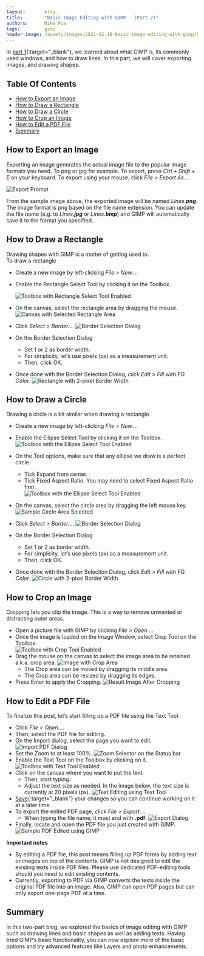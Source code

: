 ```yaml
---
layout:       blog
title:        "Basic Image Editing with GIMP - (Part 2)"
authors:      Mike Pua
tags:         gimp
header-image: /assets/images/2021-02-18-basic-image-editing-with-gimp/basic-image-editing-with-gimp-part2.png
---
```


In [part 1](/blogs/2021/02/basic-image-editing-with-gimp-part1){:target="_blank"}, we learned about what GIMP is, its commonly used windows, and how to draw lines. In this part, we will cover exporting images, and drawing shapes.

## Table Of Contents

* [How to Export an Image](#how-to-export-an-image)
* [How to Draw a Rectangle](#how-to-draw-a-rectangle)
* [How to Draw a Circle](#how-to-draw-a-circle)
* [How to Crop an Image](#how-to-crop-an-image)
* [How to Edit a PDF File](#how-to-edit-a-pdf-file)
* [Summary](#summary)

## How to Export an Image

Exporting an image generates the actual image file to the popular image formats you need. To png or jpg for example. To export, press _Ctrl + Shift + E_ on your keyboard. To export using your mouse, click _File > Export As…_.  

![Export Prompt](/assets/images/2021-02-18-basic-image-editing-with-gimp/gimp-export-prompt.png "Export Prompt")

From the sample image above, the exported image will be named _Lines.**png**_. The image format is png based on the file name extension. You can update the file name (e.g. to _Lines.**jpg**_ or _Lines.**bmp**_) and GIMP will automatically save it to the format you specified.

## How to Draw a Rectangle

Drawing shapes with GIMP is a matter of getting used to.  
To draw a rectangle
- Create a new image by left-clicking _File > New…_.
- Enable the Rectangle Select Tool by clicking it on the Toolbox.

  ![Toolbox with Rectangle Select Tool Enabled](/assets/images/2021-02-18-basic-image-editing-with-gimp/gimp-rectangle-tool.png "Toolbox with Rectangle Select Tool Enabled")

- On the canvas, select the rectangle area by dragging the mouse.
  ![Canvas with Selected Rectangle Area](/assets/images/2021-02-18-basic-image-editing-with-gimp/gimp-rectangle-area.png "Canvas with Selected Rectangle Area")
- Click _Select > Border…_.
  ![Border Selection Dialog](/assets/images/2021-02-18-basic-image-editing-with-gimp/gimp-border-prompt.png "Border Selection Dialog")
- On the Border Selection Dialog
  - Set 1 or 2 as border width.
  - For simplicity, let’s use pixels (px) as a measurement unit.
  - Then, click OK.
- Once done with the Border Selection Dialog, _click Edit > Fill with FG Color_.
  ![Rectangle with 2-pixel Border Width](/assets/images/2021-02-18-basic-image-editing-with-gimp/gimp-rectangle.png "Rectangle with 2-pixel Border Width")

## How to Draw a Circle

Drawing a circle is a bit similar when drawing a rectangle.
- Create a new image by left-clicking _File > New…_.
- Enable the Ellipse Select Tool by clicking it on the Toolbox.
  ![Toolbox with the Ellipse Select Tool Enabled](/assets/images/2021-02-18-basic-image-editing-with-gimp/gimp-ellipse-tool.png "Toolbox with the Ellipse Select Tool Enabled")

- On the Tool options, make sure that any ellipse we draw is a perfect circle.
  - Tick Expand from center.
  - Tick Fixed Aspect Ratio. You may need to select Fixed Aspect Ratio first.  
  ![Toolbox with the Ellipse Select Tool Enabled](/assets/images/2021-02-18-basic-image-editing-with-gimp/gimp-ellipse-tool-options.png "Toolbox with the Ellipse Select Tool Enabled")

- On the canvas, select the circle area by dragging the left mouse key.
![Sample Circle Area Selected](/assets/images/2021-02-18-basic-image-editing-with-gimp/gimp-circle-area.png "Sample Circle Area Selected")
- Click _Select > Border…_.
  ![Border Selection Dialog](/assets/images/2021-02-18-basic-image-editing-with-gimp/gimp-border-prompt.png "Border Selection Dialog")

- On the Border Selection Dialog
  - Set 1 or 2 as border width.
  - For simplicity, let’s use pixels (px) as a measurement unit.
  - Then, click OK.
- Once done with the Border Selection Dialog, click _Edit > Fill with FG Color_.
  ![Circle with 2-pixel Border Width](/assets/images/2021-02-18-basic-image-editing-with-gimp/gimp-circle.png "Circle with 2-pixel Border Width")

## How to Crop an Image

Cropping lets you clip the image. This is a way to remove unwanted or distracting outer areas.
- Open a picture file with GIMP by clicking _File > Open…_.
- Once the image is loaded on the Image Window, select Crop Tool on the Toolbox.  
  ![Toolbox with Crop Tool Enabled](/assets/images/2021-02-18-basic-image-editing-with-gimp/gimp-crop-tool.png "Toolbox with Crop Tool Enabled")
- Drag the mouse on the canvas to select the image area to be retained a.k.a. crop area.
  ![Image with Crop Area](/assets/images/2021-02-18-basic-image-editing-with-gimp/gimp-crop-area.png "Image with Crop Area")
  - The Crop area can be moved by dragging its middle area.
  - The Crop area can be resized by dragging its edges.
- Press Enter to apply the Cropping.
  ![Result Image After Cropping](/assets/images/2021-02-18-basic-image-editing-with-gimp/gimp-cropped-image.png "Result Image After Cropping")

## How to Edit a PDF File

To finalize this post, let’s start filling up a PDF file using the Text Tool.
- Click _File > Open…_.
- Then, select the PDF file for editing.
- On the Import dialog, select the page you want to edit.
  ![Import PDF Dialog](/assets/images/2021-02-18-basic-image-editing-with-gimp/gimp-import-pdf.png "Import PDF Dialog")
- Set the Zoom to at least 100%.
  ![Zoom Selector on the Status bar](/assets/images/2021-02-18-basic-image-editing-with-gimp/gimp-zoom.png "Zoom Selector on the Status bar")
- Enable the Text Tool on the Toolbox by clicking on it.
  ![Toolbox with Text Tool Enabled](/assets/images/2021-02-18-basic-image-editing-with-gimp/gimp-text-tool.png "Zoom Toolbox with Text Tool Enabled")
- Click on the canvas where you want to put the text.
  - Then, start typing.
  - Adjust the text size as needed. In the image below, the text size is currently at 20 pixels (px).
    ![Text Editing using Text Tool](/assets/images/2021-02-18-basic-image-editing-with-gimp/gimp-text-toolbar.png "Text Editing using Text Tool")
- [Save](/blogs/2021/02/basic-image-editing-with-gimp-part1#how-to-save-your-work){:target="_blank"} your changes so you can continue working on it at a later time.
- To export the edited PDF page, click _File > Export…_.
  - When typing the file name, it must end with **.pdf**.
  ![Export Dialog](/assets/images/2021-02-18-basic-image-editing-with-gimp/gimp-export-pdf.png "Export Dialog")
- Finally, locate and open the PDF file you just created with GIMP.
![Sample PDF Edited using GIMP](/assets/images/2021-02-18-basic-image-editing-with-gimp/gimp-exported-pdf.png "Sample PDF Edited using GIMP")

**Important notes**  
- By editing a PDF file, this post means filling up PDF forms by adding text or images on top of the contents. GIMP is not designed to edit the existing texts inside PDF files. Please use dedicated PDF-editing tools should you need to edit existing contents.
- Currently, exporting to PDF via GIMP converts the texts inside the original PDF file into an image. Also, GIMP can open PDF pages but can only export one-page PDF at a time.

## Summary

In this two-part blog, we explored the basics of image editing with GIMP such as drawing lines and basic shapes as well as adding texts. Having tried GIMP’s basic functionality, you can now explore more of the basic options and try advanced features like Layers and photo enhancements.











